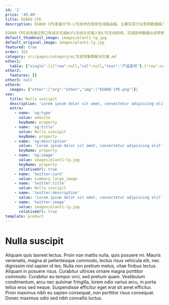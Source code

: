 ```yaml
---
id: '1'
price: '49.40'
title: EG860 CPE
description: EG860 CPE是基于TD-LTE技术的宽带无线路由器，主要实现行业宽带数据接入。

EG860 CPE支持通过网口有线方式或WiFi无线方式接入到LTE无线网络，完成各种数据业务转换功能，可部署在室外，也可部署在室内。可广泛应用于各行业，进行固定或车载等数据采集、无线高清视频监控。
default_thumbnail_image: images/plant1-lg.jpg
default_original_image: images/plant1-lg.jpg
featured: true
order: 355
category: src/pages/category/eLTE宽带集群解决方案.md
other1: 
  table: {"single":[[{"row":null,"col":null,"text":"产品型号"},{"row":null,"col":null,"text":"EG860"}],[{"row":null,"col":null,"text":"LTE工作频段"},{"row":null,"col":null,"text":"LTE TDD FDD"}],[{"row":null,"col":null,"text":"外部接口"},{"row":null,"col":null,"text":"LAN接口/SIM卡接口/天线接口"}],[{"row":null,"col":null,"text":"WLAN工作频段"},{"row":null,"col":null,"text":"支持"}],[{"row":null,"col":null,"text":"安装方式 "},{"row":null,"col":null,"text":"抱杆，挂墙"}]]}
other2:
  features: []
other3: null
other4:
  images: {"other":{"org":"other","img":["EG860 CPE.png"]}}
seo:
  title: Nulla suscipit
  description: 'Lorem ipsum dolor sit amet, consectetur adipiscing elit'
  extra:
    - name: 'og:type'
      value: website
      keyName: property
    - name: 'og:title'
      value: Nulla suscipit
      keyName: property
    - name: 'og:description'
      value: 'Lorem ipsum dolor sit amet, consectetur adipiscing elit'
      keyName: property
    - name: 'og:image'
      value: images/plant1-lg.jpg
      keyName: property
      relativeUrl: true
    - name: 'twitter:card'
      value: summary_large_image
    - name: 'twitter:title'
      value: Nulla suscipit
    - name: 'twitter:description'
      value: 'Lorem ipsum dolor sit amet, consectetur adipiscing elit'
    - name: 'twitter:image'
      value: images/plant1-lg.jpg
      relativeUrl: true
template: product
---
```


# Nulla suscipit

Aliquam quis laoreet lectus. Proin non mattis nulla, quis posuere mi. Mauris venenatis, magna at pellentesque commodo, lectus risus vehicula elit, nec dignissim nisl sapien id leo. Nulla non pretium metus, vitae finibus lectus. Aliquam in posuere risus. Curabitur ultrices ornare magna porttitor commodo. Curabitur eu tempor orci, sed pretium quam. Vestibulum condimentum, arcu nec pulvinar fringilla, lorem odio varius arcu, in porta tellus eros sed neque. Suspendisse efficitur eget erat sit amet efficitur. Proin maximus nibh eu sapien consequat, non porttitor risus consequat. Donec maximus odio sed nibh convallis luctus.